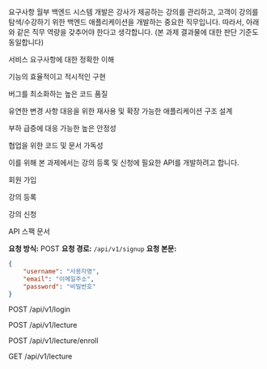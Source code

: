 요구사항
월부 백엔드 시스템 개발은 강사가 제공하는 강의를 관리하고, 고객이 강의를 탐색/수강하기 위한 백엔드 애플리케이션을 개발하는 중요한 직무입니다. 따라서, 아래와 같은 직무 역량을 갖추어야 한다고 생각합니다. (본 과제 결과물에 대한 판단 기준도 동일합니다)

서비스 요구사항에 대한 정확한 이해

기능의 효율적이고 적시적인 구현

버그를 최소화하는 높은 코드 품질

유연한 변경 사항 대응을 위한 재사용 및 확장 가능한 애플리케이션 구조 설계

부하 급증에 대응 가능한 높은 안정성

협업을 위한 코드 및 문서 가독성

이를 위해 본 과제에서는 강의 등록 및 신청에 필요한 API를 개발하려고 합니다.

회원 가입

강의 등록

강의 신청


API 스팩 문서

**요청 방식:** POST
**요청 경로:** `/api/v1/signup`
**요청 본문:**
```json
{
    "username": "사용자명",
    "email": "이메일주소",
    "password": "비밀번호"
}
```

POST /api/v1/login

POST /api/v1/lecture

POST /api/v1/lecture/enroll


GET /api/v1/lecture

